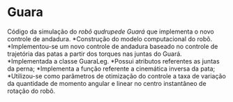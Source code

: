 # Guara

Código da simulação do *robô qudrupede Guará* que implementa o novo controle de andadura.
  *Construção do modelo computacional do robô.
  *Implementou-se um novo controle de andadura baseado no controle de trajetória das patas a partir dos torques nas juntas do Guará.
  *Implementada a classe GuaraLeg.
    *Possui atributos referentes as juntas da perna;
    *Implementa a função referente a cinemática inversa da pata;
  *Utilizou-se como parâmetros de otimização do controle a taxa de variação da quantidade de momento angular e linear no centro instantâneo de rotação do robô.
